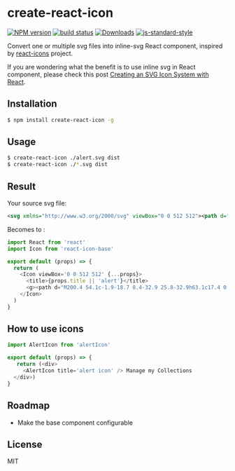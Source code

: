 # create-react-icon
[![NPM version][npm-image]][npm-url]
[![build status][travis-image]][travis-url]
[![Downloads][downloads-image]][downloads-url]
[![js-standard-style][standard-image]][standard-url]

Convert one or multiple svg files into inline-svg React component, inspired by [react-icons](https://github.com/gorangajic/react-icons) project.

If you are wondering what the benefit is to use inline svg in React component, please check this post [Creating an SVG Icon System with React](https://css-tricks.com/creating-svg-icon-system-react/).

## Installation

```sh
$ npm install create-react-icon -g
```

## Usage

```sh
$ create-react-icon ./alert.svg dist
$ create-react-icon ./*.svg dist
```

## Result

Your source svg file:

```xml
<svg xmlns="http://www.w3.org/2000/svg" viewBox="0 0 512 512"><path d="M200.4 54.1c-1.9-18.7 8.4-32.9 25.8-32.9h63.1c17.4 0 27.7 14.2 25.8 32.9l-27.7 242.2c-1.9 17.4-13.5 28.3-29.6 28.3s-27.7-11-29.6-28.3L200.4 54.1zm57.3 313.1c32.2 0 56 23.8 56 54.8v1.3c0 30.9-23.8 54.8-56 54.8s-56-23.8-56-54.8V422c0-31 23.8-54.8 56-54.8z"/></svg>

```

Becomes to :

```js
import React from 'react'
import Icon from 'react-icon-base'

export default (props) => {
  return (
    <Icon viewBox='0 0 512 512' {...props}>
      <title>{props.title || 'alert'}</title>
      <g><path d="M200.4 54.1c-1.9-18.7 8.4-32.9 25.8-32.9h63.1c17.4 0 27.7 14.2 25.8 32.9l-27.7 242.2c-1.9 17.4-13.5 28.3-29.6 28.3s-27.7-11-29.6-28.3L200.4 54.1zm57.3 313.1c32.2 0 56 23.8 56 54.8v1.3c0 30.9-23.8 54.8-56 54.8s-56-23.8-56-54.8V422c0-31 23.8-54.8 56-54.8z"/></g>
    </Icon>
  )
}
```

## How to use icons

```js
import AlertIcon from 'alertIcon'

export default (props) => {
   return (<div>
     <AlertIcon title='alert icon' /> Manage my Collections
  </div>)
}
```

## Roadmap

* Make the base component configurable

## License

MIT

[npm-image]: https://img.shields.io/npm/v/create-react-icon.svg?style=flat-square
[npm-url]: https://npmjs.org/package/create-react-icon
[travis-image]: https://img.shields.io/travis/envato/create-react-icon/master.svg?style=flat-square
[travis-url]: https://travis-ci.org/envato/create-react-icon
[downloads-image]: http://img.shields.io/npm/dm/create-react-icon.svg?style=flat-square
[downloads-url]: https://npmjs.org/package/create-react-icon
[standard-image]: https://img.shields.io/badge/code%20style-standard-brightgreen.svg?style=flat-square
[standard-url]: https://github.com/feross/standard
